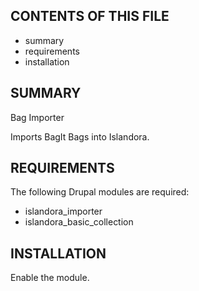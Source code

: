 CONTENTS OF THIS FILE
---------------------

 * summary
 * requirements
 * installation


SUMMARY
-------

Bag Importer

Imports BagIt Bags into Islandora.

REQUIREMENTS
------------

The following Drupal modules are required:
 * islandora_importer
 * islandora_basic_collection

INSTALLATION
------------

Enable the module.
